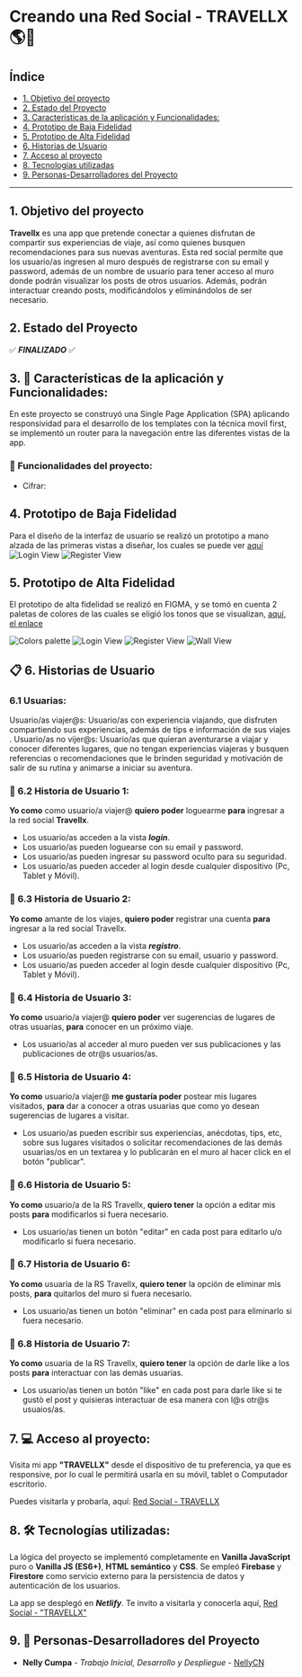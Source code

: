 # Creando una Red Social - TRAVELLX 🌎📱

## Índice

- [1. Objetivo del proyecto](#1-Objetivo-del-proyecto)
- [2. Estado del Proyecto](#2-Estado-del-proyecto)
- [3. Características de la aplicación y Funcionalidades:](#3-Características-de-la-aplicación-y-Funcionalidades)
- [4. Prototipo de Baja Fidelidad](#4-prototipo-de-baja-fidelidad)
- [5. Prototipo de Alta Fidelidad](#5-prototipo-de-alta-fidelidad)
- [6. Historias de Usuario](#6-Historias-de-Usuario)
- [7. Acceso al proyecto](#7-Acceso-al-proyecto)
- [8. Tecnologías utilizadas](#8-Tecnologías-utilizadas)
- [9. Personas-Desarrolladores del Proyecto](#9-Personas-Desarrolladores-del-Proyecto)

----
## 1. Objetivo del proyecto

**Travellx** es una app que pretende conectar a quienes disfrutan de compartir sus experiencias de viaje, así como quienes busquen recomendaciones para sus nuevas aventuras.
Esta red social permite que los usuario/as ingresen al muro después de registrarse con su email y password, además de un nombre de usuario para tener acceso al muro donde podrán visualizar los posts de otros usuarios. Además, podrán interactuar creando posts, modificándolos y eliminándolos de ser necesario.

## 2. Estado del Proyecto

✅ **_FINALIZADO_** ✅

## 3. 🚀 Características de la aplicación y Funcionalidades:

En este proyecto se construyó una Single Page Application (SPA) aplicando responsividad para el desarrollo de los templates con la técnica movil first, se implementó un router para la navegación entre las diferentes vistas de la app.


### 🔨 Funcionalidades del proyecto:

* Cifrar:

## 4. Prototipo de Baja Fidelidad

Para el diseño de la interfaz de usuario se realizó un prototipo a mano alzada de las primeras vistas a diseñar, los cuales se puede ver [aquí](https://miro.com/app/board/uXjVPsX9ero=/)
![Login View](<src/Imagenes/Prototipo baja Login.png>)
![Register View](<src/Imagenes/Prototipo baja Register.png>)

## 5. Prototipo de Alta Fidelidad

El prototipo de alta fidelidad se realizó en FIGMA, y se tomó  en cuenta 2 paletas de colores de las cuales se eligió los tonos que se visualizan, [aquí, el enlace](https://www.figma.com/file/qhI57IFXkUSYE9a1iwl2J2/Social-Network-%7C-Travellx?type=design&node-id=0-286&t=54K1AbzjOjGpR7C8-0)

![Colors palette](<src/Imagenes/Colors Palette.png>)
![Login View](<src/Imagenes/Vista Login_Android Large - 1.png>)
![Register View](<src/Imagenes/Vista Register_Android Large - 2.png>)
![Wall View](<src/Imagenes/Vista Wall_Android Large - 3.png>)

## 📋 6. Historias de Usuario
### 6.1 Usuarias: 
Usuario/as viajer@s:
Usuario/as con experiencia viajando, que disfruten compartiendo sus experiencias, además de tips e información de sus viajes .
Usuario/as no vijer@s: 
Usuario/as que quieran aventurarse a viajar y conocer diferentes lugares, que no tengan experiencias viajeras y busquen referencias o  recomendaciones que le brinden seguridad y motivación de salir de su rutina y animarse a iniciar su aventura.

### 📑 6.2 Historia de Usuario 1:
__Yo como__ como usuario/a viajer@ __quiero poder__ loguearme __para__ ingresar a la red social **Travellx**.

- Los usuario/as acceden a la vista **_login_**.
- Los usuario/as pueden loguearse con su email y password.
- Los usuario/as pueden ingresar su password oculto para su seguridad.
- Los usuario/as pueden acceder al login desde cualquier dispositivo (Pc, Tablet y Móvil).
  
### 📑 6.3 Historia de Usuario 2:
__Yo como__ amante de los viajes, __quiero poder__ registrar una cuenta __para__ ingresar a la red social Travellx.

- Los usuario/as acceden a la vista **_registro_**.
- Los usuario/as pueden registrarse con su email, usuario y password.
- Los usuario/as pueden acceder al login desde cualquier dispositivo (Pc, Tablet y Móvil).
  
### 📑 6.4 Historia de Usuario 3:
__Yo como__ usuario/a viajer@ __quiero poder__ ver sugerencias de lugares de otras usuarias, __para__ conocer en un próximo viaje.

- Los usuario/as al acceder al muro pueden ver sus publicaciones y las publicaciones de otr@s usuarios/as.

### 📑 6.5 Historia de Usuario 4:
**Yo como** usuario/a viajer@ **me gustaría poder** postear mis lugares visitados, **para** dar a conocer a otras usuarias que como yo desean sugerencias de lugares a visitar.

- Los usuario/as pueden escribir sus experiencias, anécdotas, tips, etc, sobre sus lugares visitados o solicitar recomendaciones de las demás usuarias/os en un textarea y lo publicarán en el muro al hacer click en el botón "publicar".

### 📑 6.6 Historia de Usuario 5:
**Yo como** usuario/a de la RS Travellx, **quiero tener** la opción a editar mis posts **para** modificarlos si fuera necesario.

- Los usuario/as tienen un botón "editar" en cada post para editarlo u/o modificarlo si fuera necesario.

### 📑 6.7 Historia de Usuario 6:
**Yo como** usuaria de la RS Travellx, **quiero tener** la opción de eliminar mis posts, **para** quitarlos del muro si fuera necesario.

- Los usuario/as tienen un botón "eliminar" en cada post para eliminarlo si fuera necesario.
  
### 📑 6.8 Historia de Usuario 7:
**Yo como** usuaria de la RS Travellx, **quiero tener** la opción de darle like a los posts **para** interactuar con las demás usuarias.

- Los usuario/as tienen un botón "like" en cada post para darle like si te gustò el post y quisieras interactuar de esa manera con l@s otr@s usuaios/as.

## 7. 💻 Acceso al proyecto:

Visita mi app **"TRAVELLX"** desde el dispositivo de tu preferencia, ya que es responsive, por lo cual le permitirá usarla en su móvil, tablet o Computador escritorio.

Puedes visitarla y probarla, aquí: [Red Social - TRAVELLX](https://travellxapp.netlify.app/)

## 8. 🛠️ Tecnologías utilizadas:

La lógica del proyecto se implementó completamente en **Vanilla JavaScript** puro o **Vanilla JS (ES6+)**, **HTML semántico** y **CSS**. Se empleó **Firebase** y **Firestore** como servicio externo para la persistencia de datos y autenticación de los usuarios.

La app se desplegó en **_Netlify_**. Te invito a visitarla y conocerla aquí, [Red Social - "TRAVELLX"](https://travellxapp.netlify.app/)

## 9. 👩 Personas-Desarrolladores del Proyecto

* **Nelly Cumpa** - *Trabajo Inicial, Desarrollo y Despliegue* - [NellyCN](https://github.com/NellyCN)
